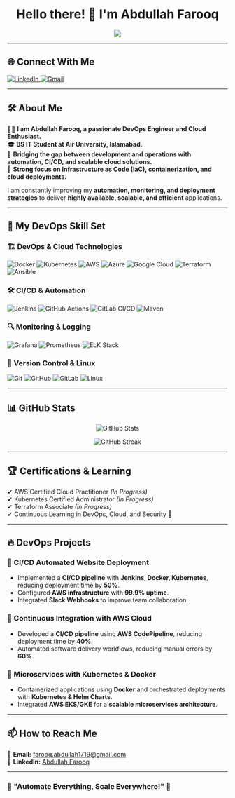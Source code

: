 <h1 align="center">Hello there! 👋 I'm Abdullah Farooq</h1>

<p align="center">
  <a href="https://github.com/offx-farooq/offx-farooq">
    <img src="https://readme-typing-svg.herokuapp.com?color=%2336BCF7&size=24&center=true&vCenter=true&lines=DevOps+Engineer+%7C+Cloud+Enthusiast;Linux+%7C+Automation+%7C+CI%2FCD+%7C+Kubernetes;Passionate+about+Scalability+and+Reliability">
  </a>
</p>

---

## 🌐 Connect With Me

<p>
    <a href="https://www.linkedin.com/in/abdullah-farooq-27063a2a3/" target="_blank">
        <img alt="LinkedIn"
            src="https://img.shields.io/badge/LinkedIn-0077B5?style=for-the-badge&logo=linkedin&logoColor=white">
    </a>
    <a href="mailto:farooq.abdullah1719@gmail.com" target="_blank">
        <img alt="Gmail" src="https://img.shields.io/badge/Gmail-D14836?style=for-the-badge&logo=gmail&logoColor=white">
    </a>
</p>

---

## 🛠️ About Me

👨‍💻 **I am Abdullah Farooq, a passionate DevOps Engineer and Cloud Enthusiast.**  
🎓 **BS IT Student at Air University, Islamabad.**  
🚀 **Bridging the gap between development and operations with automation, CI/CD, and scalable cloud solutions.**  
🔧 **Strong focus on Infrastructure as Code (IaC), containerization, and cloud deployments.**  

I am constantly improving my **automation, monitoring, and deployment strategies** to deliver **highly available, scalable, and efficient** applications.

---

## 🚀 My DevOps Skill Set

### 🏗️ DevOps & Cloud Technologies
<p>
    <img alt="Docker" src="https://img.shields.io/badge/Docker-2496ED?style=for-the-badge&logo=docker&logoColor=white">
    <img alt="Kubernetes" src="https://img.shields.io/badge/Kubernetes-326CE5?style=for-the-badge&logo=kubernetes&logoColor=white">
    <img alt="AWS" src="https://img.shields.io/badge/AWS-232F3E?style=for-the-badge&logo=amazon-aws&logoColor=white">
    <img alt="Azure" src="https://img.shields.io/badge/Azure-0078D4?style=for-the-badge&logo=microsoft-azure&logoColor=white">
    <img alt="Google Cloud" src="https://img.shields.io/badge/GoogleCloud-4285F4?style=for-the-badge&logo=google-cloud&logoColor=white">
    <img alt="Terraform" src="https://img.shields.io/badge/Terraform-623CE4?style=for-the-badge&logo=terraform&logoColor=white">
    <img alt="Ansible" src="https://img.shields.io/badge/Ansible-EE0000?style=for-the-badge&logo=ansible&logoColor=white">
</p>

### 🛠️ CI/CD & Automation
<p>
    <img alt="Jenkins" src="https://img.shields.io/badge/Jenkins-D24939?style=for-the-badge&logo=jenkins&logoColor=white">
    <img alt="GitHub Actions" src="https://img.shields.io/badge/GitHub%20Actions-2088FF?style=for-the-badge&logo=github-actions&logoColor=white">
    <img alt="GitLab CI/CD" src="https://img.shields.io/badge/GitLab%20CI/CD-FC6D26?style=for-the-badge&logo=gitlab&logoColor=white">
    <img alt="Maven" src="https://img.shields.io/badge/Maven-C71A36?style=for-the-badge&logo=apache-maven&logoColor=white">
</p>

### 🔍 Monitoring & Logging
<p>
    <img alt="Grafana" src="https://img.shields.io/badge/Grafana-F46800?style=for-the-badge&logo=grafana&logoColor=white">
    <img alt="Prometheus" src="https://img.shields.io/badge/Prometheus-E6522C?style=for-the-badge&logo=prometheus&logoColor=white">
    <img alt="ELK Stack" src="https://img.shields.io/badge/ELK%20Stack-005571?style=for-the-badge&logo=elastic-stack&logoColor=white">
</p>

### 🔗 Version Control & Linux
<p>
    <img alt="Git" src="https://img.shields.io/badge/Git-F05032?style=for-the-badge&logo=git&logoColor=white">
    <img alt="GitHub" src="https://img.shields.io/badge/GitHub-181717?style=for-the-badge&logo=github&logoColor=white">
    <img alt="GitLab" src="https://img.shields.io/badge/GitLab-FC6D26?style=for-the-badge&logo=gitlab&logoColor=white">
    <img alt="Linux" src="https://img.shields.io/badge/Linux-FCC624?style=for-the-badge&logo=linux&logoColor=black">
</p>

---

## 📊 GitHub Stats

<p align="center">
    <img src="https://github-readme-stats.vercel.app/api?username=offx-farooq&show_icons=true&theme=tokyonight" alt="GitHub Stats">
</p>
<p align="center">
    <img src="https://github-readme-streak-stats.herokuapp.com/?user=offx-farooq&theme=tokyonight" alt="GitHub Streak">
</p>

---

## 🏆 Certifications & Learning
✔ AWS Certified Cloud Practitioner *(In Progress)*  
✔ Kubernetes Certified Administrator *(In Progress)*  
✔ Terraform Associate *(In Progress)*  
✔ Continuous Learning in DevOps, Cloud, and Security 🚀  

---

## 🔥 DevOps Projects

### 📌 CI/CD Automated Website Deployment
- Implemented a **CI/CD pipeline** with **Jenkins, Docker, Kubernetes**, reducing deployment time by **50%**.
- Configured **AWS infrastructure** with **99.9% uptime**.
- Integrated **Slack Webhooks** to improve team collaboration.

### 📌 Continuous Integration with AWS Cloud
- Developed a **CI/CD pipeline** using **AWS CodePipeline**, reducing deployment time by **40%**.
- Automated software delivery workflows, reducing manual errors by **60%**.

### 📌 Microservices with Kubernetes & Docker
- Containerized applications using **Docker** and orchestrated deployments with **Kubernetes & Helm Charts**.
- Integrated **AWS EKS/GKE** for a **scalable microservices architecture**.

---

## 📫 How to Reach Me
📧 **Email:** [farooq.abdullah1719@gmail.com](mailto:farooq.abdullah1719@gmail.com)  
🔗 **LinkedIn:** [Abdullah Farooq](https://www.linkedin.com/in/abdullah-farooq-27063a2a3/)  

---

### 🚀 "Automate Everything, Scale Everywhere!" 🚀
